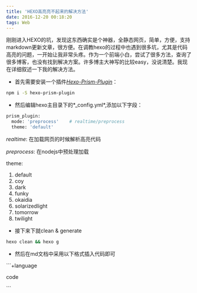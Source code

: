 ```yaml
---
title: 'HEXO高亮亮不起来的解决方法'
date: 2016-12-20 00:18:20
tags: Web
---
```


刚刚进入HEXO的坑，发现这东西确实是个神器，全静态网页，简单，方便，支持markdown更新文章，很方便。在调教hexo的过程中也遇到很多坑，尤其是代码高亮的问题，一开始让我非常头疼。作为一个前端小白，尝试了很多方法，查询了很多博客，也没有找到解决方案。许多博主大神写的比较easy，没说清楚。我现在详细叙述一下我的解决方法。


<!--more-->

* 首先需要安装一个插件[*Hexo-Prism-Plugin*](https://github.com/ele828/hexo-prism-plugin)：

```sh
npm i -S hexo-prism-plugin
```

* 然后编辑hexo主目录下的*_config.yml*,添加以下字段：

```sh
prism_plugin:
  mode: 'preprocess'    # realtime/preprocess
  theme: 'default'
```

  *realtime*: 在加载网页的时候解析高亮代码
  
  *preprocess*: 在nodejs中预处理加载
  
  theme:
  
   1. default 
   2. coy
   3. dark
   4. funky
   5. okaidia
   6. solarizedlight
   7. tomorrow
   8. twilight
  
* 接下来下就clean & generate

```sh
hexo clean && hexo g
```

* 然后在md文档中采用以下格式插入代码即可

\`\`\`+language

 code
 
 \`\`\`
 
 
